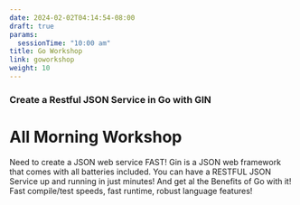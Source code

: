 ```yaml
---
date: 2024-02-02T04:14:54-08:00
draft: true
params:
  sessionTime: "10:00 am"
title: Go Workshop
link: goworkshop
weight: 10
---
```





### Create a Restful JSON Service in Go with GIN

# All Morning Workshop

Need to create a JSON web service FAST! Gin is a JSON web framework that comes with all batteries included. You can have a RESTFUL JSON Service up and running in just minutes! And get al the Benefits of Go with it! Fast compile/test speeds, fast runtime, robust language features!
